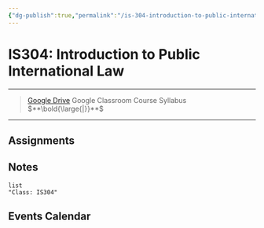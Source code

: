 ```yaml
---
{"dg-publish":true,"permalink":"/is-304-introduction-to-public-international-law/"}
---
```


# IS304: Introduction to Public International Law

---

> [Google Drive](https://drive.google.com/open?id=1-xgNjxQDWyEHIn2uXgcM40fbwYt8gs0k)   Google Classroom   Course Syllabus   $**\bold{\large{|}}**$
> 

---

## Assignments
## Notes
```query
list
"Class: IS304"
```



## Events Calendar
